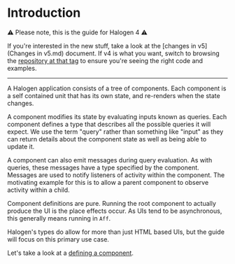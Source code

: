 # Introduction

:warning: Please note, this is the guide for Halogen 4 :warning:

If you're interested in the new stuff, take a look at the [changes in v5](Changes in v5.md) document. If v4 is what you want, switch to browsing the [repository at that tag](https://github.com/slamdata/purescript-halogen/releases/tag/v4.0.0) to ensure you're seeing the right code and examples.

---

A Halogen application consists of a tree of components. Each component is a self contained unit that has its own state, and re-renders when the state changes.

A component modifies its state by evaluating inputs known as queries. Each component defines a type that describes all the possible queries it will expect. We use the term "query" rather than something like "input" as they can return details about the component state as well as being able to update it.

A component can also emit messages during query evaluation. As with queries, these messages have a type specified by the component. Messages are used to notify listeners of activity within the component. The motivating example for this is to allow a parent component to observe activity within a child.

Component definitions are pure. Running the root component to actually produce the UI is the place effects occur. As UIs tend to be asynchronous, this generally means running in `Aff`.

Halogen's types do allow for more than just HTML based UIs, but the guide will focus on this primary use case.

Let's take a look at a [defining a component](2%20-%20Defining%20a%20component.md).
